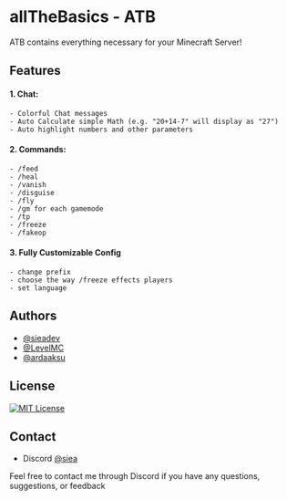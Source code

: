 # allTheBasics - ATB

ATB contains everything necessary for your Minecraft Server!



## Features

#### 1. Chat:
    - Colorful Chat messages
    - Auto Calculate simple Math (e.g. "20+14-7" will display as "27")
    - Auto highlight numbers and other parameters
#### 2. Commands:
    - /feed
    - /heal
    - /vanish
    - /disguise
    - /fly
    - /gm for each gamemode
    - /tp
    - /freeze
    - /fakeop
#### 3. Fully Customizable Config
    - change prefix
    - choose the way /freeze effects players
    - set language

    
## Authors

- [@sieadev](https://www.github.com/sieadev)
- [@LevelMC](https://www.github.com/LevelMC)
- [@ardaaksu](https://www.github.com/aarda55)

## License

[![MIT License](https://img.shields.io/badge/License-MIT-green.svg)](https://choosealicense.com/licenses/mit/)


## Contact
- Discord [@siea](dsc.gg/siea)

Feel free to contact me through Discord if you have any questions, suggestions, or feedback
